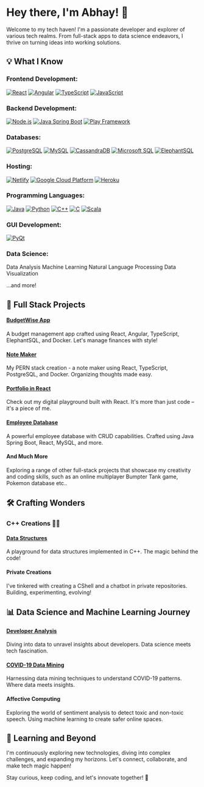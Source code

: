 # Hey there, I'm Abhay! 👋

Welcome to my tech haven! I'm a passionate developer and explorer of various tech realms. From full-stack apps to data science endeavors, I thrive on turning ideas into working solutions.

## 💡 What I Know

### Frontend Development:
[![React](https://img.shields.io/badge/-React-%2361DAFB?style=for-the-badge&logo=react&logoColor=white)](https://reactjs.org/)
[![Angular](https://img.shields.io/badge/-Angular-%23DD0031?style=for-the-badge&logo=angular&logoColor=white)](https://angular.io/)
[![TypeScript](https://img.shields.io/badge/-TypeScript-%233178C6?style=for-the-badge&logo=typescript&logoColor=white)](https://www.typescriptlang.org/)
[![JavaScript](https://img.shields.io/badge/-JavaScript-%23F7DF1E?style=for-the-badge&logo=javascript&logoColor=black)](https://developer.mozilla.org/en-US/docs/Web/JavaScript)

### Backend Development:
[![Node.js](https://img.shields.io/badge/-Node.js-%23339933?style=for-the-badge&logo=node.js&logoColor=white)](https://nodejs.org/)
[![Java Spring Boot](https://img.shields.io/badge/-Java%20Spring%20Boot-%236DB33F?style=for-the-badge&logo=spring-boot&logoColor=white)](https://spring.io/projects/spring-boot)
[![Play Framework](https://img.shields.io/badge/-Play%20Framework-%23EF1C35?style=for-the-badge&logo=play&logoColor=white)](https://www.playframework.com/)

### Databases:
[![PostgreSQL](https://img.shields.io/badge/-PostgreSQL-%23336791?style=for-the-badge&logo=postgresql&logoColor=white)](https://www.postgresql.org/)
[![MySQL](https://img.shields.io/badge/-MySQL-%234479A1?style=for-the-badge&logo=mysql&logoColor=white)](https://www.mysql.com/)
[![CassandraDB](https://img.shields.io/badge/-CassandraDB-%232B315E?style=for-the-badge&logo=apache-cassandra&logoColor=white)](https://cassandra.apache.org/)
[![Microsoft SQL](https://img.shields.io/badge/-Microsoft%20SQL-%23CC2927?style=for-the-badge&logo=microsoft-sql-server&logoColor=white)](https://www.microsoft.com/en-us/sql-server)
[![ElephantSQL](https://img.shields.io/badge/-ElephantSQL-%23FF6F3A?style=for-the-badge&logo=elephantsql&logoColor=white)](https://www.elephantsql.com/)

### Hosting:
[![Netlify](https://img.shields.io/badge/-Netlify-%2300C7B7?style=for-the-badge&logo=netlify&logoColor=white)](https://www.netlify.com/)
[![Google Cloud Platform](https://img.shields.io/badge/-Google%20Cloud%20Platform-%234285F4?style=for-the-badge&logo=google-cloud&logoColor=white)](https://cloud.google.com/)
[![Heroku](https://img.shields.io/badge/-Heroku-%23430098?style=for-the-badge&logo=heroku&logoColor=white)](https://www.heroku.com/)

### Programming Languages:
[![Java](https://img.shields.io/badge/-Java-%23ED8B00?style=for-the-badge&logo=java&logoColor=white)](https://www.java.com/)
[![Python](https://img.shields.io/badge/-Python-%233776AB?style=for-the-badge&logo=python&logoColor=white)](https://www.python.org/)
[![C++](https://img.shields.io/badge/-C++-%2300599C?style=for-the-badge&logo=c%2B%2B&logoColor=white)](https://isocpp.org/)
[![C](https://img.shields.io/badge/-C-%2300599C?style=for-the-badge&logo=c&logoColor=white)](https://en.wikipedia.org/wiki/C_(programming_language))
[![Scala](https://img.shields.io/badge/-Scala-%23DC322F?style=for-the-badge&logo=scala&logoColor=white)](https://www.scala-lang.org/)

### GUI Development:
[![PyQt](https://img.shields.io/badge/-PyQt-%2304679E?style=for-the-badge&logo=qt&logoColor=white)](https://riverbankcomputing.com/software/pyqt/intro)


### Data Science:
  
   Data Analysis
   Machine Learning
   Natural Language Processing
   Data Visualization

...and more!


## 🚀 Full Stack Projects

#### [BudgetWise App](https://github.com/abhay2209/budget-wise-app)
A budget management app crafted using React, Angular, TypeScript, ElephantSQL, and Docker. Let's manage finances with style!

#### [Note Maker](https://github.com/abhay2209/Note-Maker)
My PERN stack creation - a note maker using React, TypeScript, PostgreSQL, and Docker. Organizing thoughts made easy.

#### [Portfolio in React](https://github.com/abhay2209/Portfolio-React)
Check out my digital playground built with React. It's more than just code – it's a piece of me.

#### [Employee Database](https://github.com/abhay2209/employee_database)
A powerful employee database with CRUD capabilities. Crafted using Java Spring Boot, React, MySQL, and more.

#### And Much More
Exploring a range of other full-stack projects that showcase my creativity and coding skills, such as an online multiplayer Bumpter Tank game, Pokemon database etc..

## 🛠️ Crafting Wonders

### C++ Creations 🧑‍💻

#### [Data Structures](https://github.com/abhay2209/Data-Structures)
A playground for data structures implemented in C++. The magic behind the code!

#### Private Creations
I've tinkered with creating a CShell and a chatbot in private repositories. Building, experimenting, evolving!

## 📊 Data Science and Machine Learning Journey

#### [Developer Analysis](https://github.com/abhay2209/Developer_analysis)
Diving into data to unravel insights about developers. Data science meets tech fascination.

#### [COVID-19 Data Mining](https://github.com/abhay2209/Covid-19-data-mining-software)
Harnessing data mining techniques to understand COVID-19 patterns. Where data meets insights.

#### Affective Computing
Exploring the world of sentiment analysis to detect toxic and non-toxic speech. Using machine learning to create safer online spaces.

## 🌱 Learning and Beyond

I'm continuously exploring new technologies, diving into complex challenges, and expanding my horizons. Let's connect, collaborate, and make tech magic happen!

Stay curious, keep coding, and let's innovate together! 🌟
